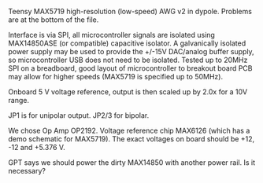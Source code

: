 Teensy MAX5719 high-resolution (low-speed) AWG v2 in dypole. Problems are at the bottom of the file.

Interface is via SPI, all microcontroller signals are isolated using MAX14850ASE (or compatible) capacitive isolator. A galvanically isolated power supply may be used to provide the +/-15V DAC/analog buffer supply, so microcontroller USB does not need to be isolated. Tested up to 20MHz SPI on a breadboard, good layout of microcontroller to breakout board PCB may allow for higher speeds (MAX5719 is specified up to 50MHz).

Onboard 5 V voltage reference, output is then scaled up by 2.0x for a 10V range.

JP1 is for unipolar output. JP2/3 for bipolar.

We chose Op Amp OP2192. Voltage reference chip MAX6126 (which has a demo schematic for MAX5719). The exact voltages on board should be +12, -12 and +5.376 V.

GPT says we should power the dirty MAX14850 with another power rail. Is it necessary?
